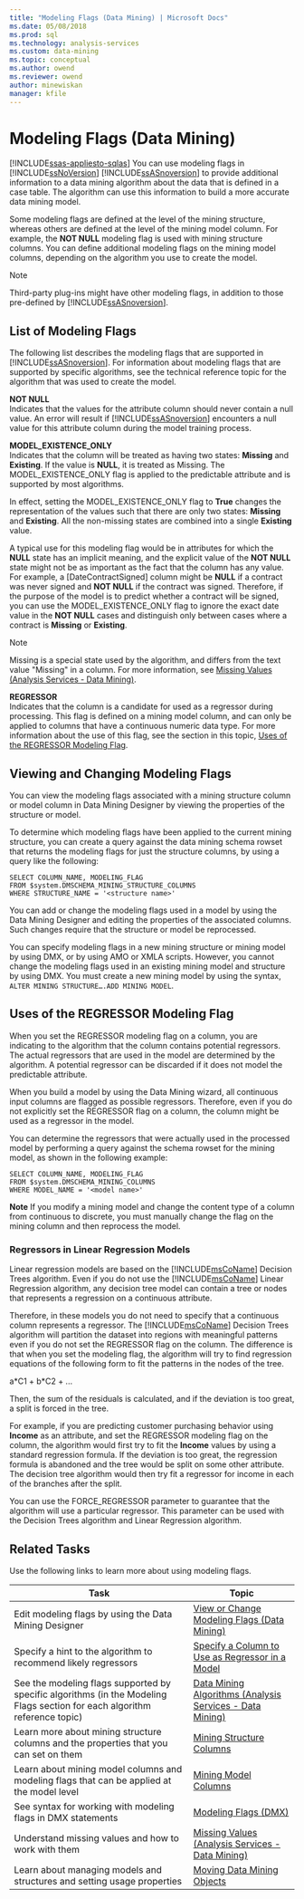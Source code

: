 ```yaml
---
title: "Modeling Flags (Data Mining) | Microsoft Docs"
ms.date: 05/08/2018
ms.prod: sql
ms.technology: analysis-services
ms.custom: data-mining
ms.topic: conceptual
ms.author: owend
ms.reviewer: owend
author: minewiskan
manager: kfile
---
```

# Modeling Flags (Data Mining)
[!INCLUDE[ssas-appliesto-sqlas](../../includes/ssas-appliesto-sqlas.md)]
  You can use modeling flags in [!INCLUDE[ssNoVersion](../../includes/ssnoversion-md.md)] [!INCLUDE[ssASnoversion](../../includes/ssasnoversion-md.md)] to provide additional information to a data mining algorithm about the data that is defined in a case table. The algorithm can use this information to build a more accurate data mining model.  
  
 Some modeling flags are defined at the level of the mining structure, whereas others are defined at the level of the mining model column. For example, the **NOT NULL** modeling flag is used with mining structure columns. You can define additional modeling flags on the mining model columns, depending on the algorithm you use to create the model.  
  
> [!NOTE]  
>  Third-party plug-ins might have other modeling flags, in addition to those pre-defined by [!INCLUDE[ssASnoversion](../../includes/ssasnoversion-md.md)].  
  
## List of Modeling Flags  
 The following list describes the modeling flags that are supported in [!INCLUDE[ssASnoversion](../../includes/ssasnoversion-md.md)]. For information about modeling flags that are supported by specific algorithms, see the technical reference topic for the algorithm that was used to create the model.  
  
 **NOT NULL**  
 Indicates that the values for the attribute column should never contain a null value. An error will result if [!INCLUDE[ssASnoversion](../../includes/ssasnoversion-md.md)] encounters a null value for this attribute column during the model training process.  
  
 **MODEL_EXISTENCE_ONLY**  
 Indicates that the column will be treated as having two states: **Missing** and **Existing**. If the value is **NULL**, it is treated as Missing. The MODEL_EXISTENCE_ONLY flag is applied to the predictable attribute and is supported by most algorithms.  
  
 In effect, setting the MODEL_EXISTENCE_ONLY flag to **True** changes the representation of the values such that there are only two states: **Missing** and **Existing**. All the non-missing states are combined into a single **Existing** value.  
  
 A typical use for this modeling flag would be in attributes for which the **NULL** state has an implicit meaning, and the explicit value of the **NOT NULL** state might not be as important as the fact that the column has any value. For example, a [DateContractSigned] column might be **NULL** if a contract was never signed and **NOT NULL** if the contract was signed. Therefore, if the purpose of the model is to predict whether a contract will be signed, you can use the MODEL_EXISTENCE_ONLY flag to ignore the exact date value in the **NOT NULL** cases and distinguish only between cases where a contract is **Missing** or **Existing**.  
  
> [!NOTE]  
>  Missing is a special state used by the algorithm, and differs from the text value "Missing" in a column. For more information, see [Missing Values &#40;Analysis Services - Data Mining&#41;](../../analysis-services/data-mining/missing-values-analysis-services-data-mining.md).  
  
 **REGRESSOR**  
 Indicates that the column is a candidate for used as a regressor during processing. This flag is defined on a mining model column, and can only be applied to columns that have a continuous numeric data type. For more information about the use of this flag, see the section in this topic, [Uses of the REGRESSOR Modeling Flag](#bkmk_UseRegressors).  
  
## Viewing and Changing Modeling Flags  
 You can view the modeling flags associated with a mining structure column or model column in Data Mining Designer by viewing the properties of the structure or model.  
  
 To determine which modeling flags have been applied to the current mining structure, you can create a query against the data mining schema rowset that returns the modeling flags for just the structure columns, by using a query like the following:  
  
```  
SELECT COLUMN_NAME, MODELING_FLAG  
FROM $system.DMSCHEMA_MINING_STRUCTURE_COLUMNS  
WHERE STRUCTURE_NAME = '<structure name>'  
```  
  
 You can add or change the modeling flags used in a model by using the Data Mining Designer and editing the properties of the associated columns. Such changes require that the structure or model be reprocessed.  
  
 You can specify modeling flags in a new mining structure or mining model by using DMX, or by using AMO or XMLA scripts. However, you cannot change the modeling flags used in an existing mining model and structure by using DMX. You must create a new mining model by using the syntax, `ALTER MINING STRUCTURE….ADD MINING MODEL`.  
  
##  <a name="bkmk_UseRegressors"></a> Uses of the REGRESSOR Modeling Flag  
 When you set the REGRESSOR modeling flag on a column, you are indicating to the algorithm that the column contains potential regressors. The actual regressors that are used in the model are determined by the algorithm. A potential regressor can be discarded if it does not model the predictable attribute.  
  
 When you build a model by using the Data Mining wizard, all continuous input columns are flagged as possible regressors. Therefore, even if you do not explicitly set the REGRESSOR flag on a column, the column might be used as a regressor in the model.  
  
 You can determine the regressors that were actually used in the processed model by performing a query against the schema rowset for the mining model, as shown in the following example:  
  
```  
SELECT COLUMN_NAME, MODELING_FLAG  
FROM $system.DMSCHEMA_MINING_COLUMNS  
WHERE MODEL_NAME = '<model name>'  
```  
  
 **Note** If you modify a mining model and change the content type of a column from continuous to discrete, you must manually change the flag on the mining column and then reprocess the model.  
  
### Regressors in Linear Regression Models  
 Linear regression models are based on the [!INCLUDE[msCoName](../../includes/msconame-md.md)] Decision Trees algorithm. Even if you do not use the [!INCLUDE[msCoName](../../includes/msconame-md.md)] Linear Regression algorithm, any decision tree model can contain a tree or nodes that represents a regression on a continuous attribute.  
  
 Therefore, in these models you do not need to specify that a continuous column represents a regressor. The [!INCLUDE[msCoName](../../includes/msconame-md.md)] Decision Trees algorithm will partition the dataset into regions with meaningful patterns even if you do not set the REGRESSOR flag on the column. The difference is that when you set the modeling flag, the algorithm will try to find regression equations of the following form to fit the patterns in the nodes of  the tree.  
  
 a*C1 + b\*C2 + ...  
  
 Then, the sum of the residuals is calculated, and if the deviation is too great, a split is forced in the tree.  
  
 For example, if you are predicting customer purchasing behavior using **Income** as an attribute, and set the REGRESSOR modeling flag on the column, the algorithm would first try to fit the **Income** values by using a standard regression formula. If the deviation is too great, the regression formula is abandoned and the tree would be split on some other attribute. The decision tree algorithm would then try fit a regressor for income in each of the branches after the split.  
  
 You can use the FORCE_REGRESSOR parameter to guarantee that the algorithm will use a particular regressor. This parameter can be used with the Decision Trees algorithm and Linear Regression algorithm.  
  
## Related Tasks  
 Use the following links to learn more about using modeling flags.  
  
|Task|Topic|  
|----------|-----------|  
|Edit modeling flags by using the Data Mining Designer|[View or Change Modeling Flags &#40;Data Mining&#41;](../../analysis-services/data-mining/view-or-change-modeling-flags-data-mining.md)|  
|Specify a hint to the algorithm to recommend likely regressors|[Specify a Column to Use as Regressor in a Model](../../analysis-services/data-mining/specify-a-column-to-use-as-regressor-in-a-model.md)|  
|See the modeling flags supported by specific algorithms (in the Modeling Flags section for each algorithm reference topic)|[Data Mining Algorithms &#40;Analysis Services - Data Mining&#41;](../../analysis-services/data-mining/data-mining-algorithms-analysis-services-data-mining.md)|  
|Learn more about mining structure columns and the properties that you can set on them|[Mining Structure Columns](../../analysis-services/data-mining/mining-structure-columns.md)|  
|Learn about mining model columns and modeling flags that can be applied at the model level|[Mining Model Columns](../../analysis-services/data-mining/mining-model-columns.md)|  
|See syntax for  working with modeling  flags in DMX statements|[Modeling Flags &#40;DMX&#41;](../../dmx/modeling-flags-dmx.md)|  
|Understand missing values and how to work with  them|[Missing Values &#40;Analysis Services - Data Mining&#41;](../../analysis-services/data-mining/missing-values-analysis-services-data-mining.md)|  
|Learn about managing models and structures and setting usage properties|[Moving Data Mining Objects](../../analysis-services/data-mining/moving-data-mining-objects.md)|  
  
  
